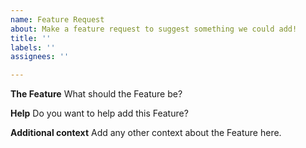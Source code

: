 ```yaml
---
name: Feature Request
about: Make a feature request to suggest something we could add!
title: ''
labels: ''
assignees: ''

---
```


**The Feature**
What should the Feature be?

**Help**
Do you want to help add this Feature?

**Additional context**
Add any other context about the Feature here.
